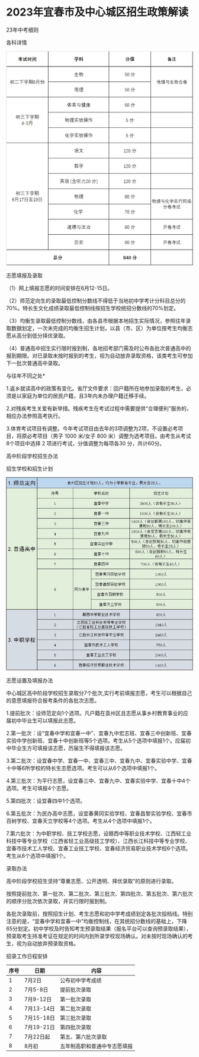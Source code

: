 # 2023年宜春市及中心城区招生政策解读

 23年中考细则 

 各科详情 

![1687689774788.jpg](1687689778270-1952b21a-e27d-409d-a839-781dbbb060f6.jpeg)







 志愿填报及录取 

（1）网上填报志愿的时间安排在6月12-15日。

（2）师范定向生的录取最低控制分数线不得低于当地初中学考计分科目总分的70%。特长生文化成绩录取最低控制线按招生学校统招分数线的70%划定。

（3）均衡生录取最低控制分数线，由各县市根据本地招生实际情况，参照往年录取数据划定，一次未完成的均衡生招生计划，以县（市、区）为单位按考生均衡志愿从高分到低分择优录取。

（4）普通高中招生实行限时报到制，各地招考部门需及时公布各批次普通高中的报到期限。对已录取未按时报到的考生，视为自动放弃录取资格，该类考生可参加下一批次普通高中录取。

 与往年不同之处* 

1.返乡就读高中的政策有变化。省厅文件要求：回户籍所在地参加录取的考生，必须是以家庭为单位的居民户籍，且3年内未办理户籍迁移手续。

2.对残疾考生关爱有新举措。残疾考生在考试过程中需要提供“合理便利”服务的，相应办法参照高考执行。

3.体育考试项目有调整。今年考试项目由去年的3项调整为2项，不设置必考项目，将原必考项目（男子 1000 米/女子 800 米）调整为选考项目。由考生从考试8个项目中选择 2 项进行考试，分值调整为每项各30 分，共计60分。

 高中阶段学校招生办法 

 招生学校和招生计划 

![img](1687680646571-596fe989-d9bd-4e78-a9fd-e9cd43eafaf8.png)



 志愿设置及填报办法 

中心城区高中阶段学校招生录取分7个批次,实行考前填报志愿，考生可以根据自己的意愿填报符合报考条件的各批次志愿。

1.提前批次：设师范定向1个选项。凡户籍在袁州区且志愿从事乡村教育事业的应届初中毕业生可以填报此志愿。

2.第一批次：设“宜春中学和宜春一中”、宜春九中宏志班、宜春三中创新班、宜春实验中学创新班、宜春十中创新班等5个选项。考生从5个选项中填报1个。应届初中毕业生方可填报该志愿，历届生不得填报该志愿。

3.第二批次：设宜春中学、宜春一中、宜春三中、宜春九中、宜春实验中学、宜春十中等6所学校的特长生志愿选项。考生可以从6个选项中填报1个。

4.第三批次：为平行志愿，设宜春三中、宜春九中、宜春实验中学、宜春十中4个选项。考生可填报4个志愿。

5.第四批次：设宜春四中1个选项。

6.第五批次：为民办高中志愿，设宜春黄冈实验学校、宜春昌黎实验学校、宜春市百树学校、宜春天立学校等4个选项。考生从4个选项中填报1个。

7.第六批次：为中职学校、技工学校志愿，设赣西中等职业技术学校、江西轻工业科技中等专业学校（江西省轻工业高级技工学校）、江西长江科技中等专业学校、宜春市技术工人学校、宜春工业技工学校、宜春经济贸易职业技术学校6个选项。考生从6个选项中填报1个。

 录取办法 

高中阶段学校招生坚持“尊重志愿、公开透明、择优录取”的原则进行录取。

按照提前批次、第一批次、第二批次、第三批次、第四批次、第五批次、第六批次的顺序分批次依次录取，并实行限时报到制。

各批次录取前，按照招生计划、考生志愿和初中学考成绩划定各批次投档线。特别注意的是，“宜春中学和宜春一中”均衡控制线，在其统招分数线的基础上，下降65分划定。初中学校及时告知考生预录取结果（报名平台可以查询预录取结果），预录取考生持准考证在规定的时间内到所录学校现场确认。对未按时现场确认的考生，视为自动放弃预录取资格。

 招录工作日程安排 

| 序号 | 日期       | 内容                         |
| ---- | ---------- | ---------------------------- |
| 1    | 7月2日     | 公布初中学考成绩             |
| 2    | 7月5-8日   | 提前批次录取                 |
| 3    | 7月9-12日  | 第一批次录取                 |
| 4    | 7月13-14日 | 第二批次录取                 |
| 5    | 7月15-18日 | 第三批次录取                 |
| 6    | 7月19-21日 | 第四批次录取                 |
| 7    | 7月22日起  | 第五、第六批次录取           |
| 8    | 8月初      | 五年制高职和普通中专志愿填报 |